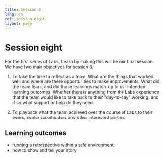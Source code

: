 ```yaml
---
title: Session 8
lang: en
ref: session-eight
layout: page
---
```


# Session eight

For the first series of Labs, Learn by making this will be our final session. We have two main objectives for session 8.

1. To take the time to reflect as a team. What are the things that worked well and where are there opportunities to make improvements. What did the team learn, and did those learnings match-up to our intended learning outcomes. Whether there is anything from the Labs experience that the team would like to take back to their "day-to-day" working, and if so what support or help do they need. 

2. To playback what the team achieved over the course of Labs to their peers, senior stakeholders and other interested parties.

## Learning outcomes

* running a retrospective within a safe environment
* how to show and tell your story 
